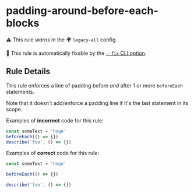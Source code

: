 # padding-around-before-each-blocks

⚠️ This rule _warns_ in the 🌍 `legacy-all` config.

🔧 This rule is automatically fixable by the [`--fix` CLI option](https://eslint.org/docs/latest/user-guide/command-line-interface#--fix).

<!-- end auto-generated rule header -->

## Rule Details

This rule enforces a line of padding before _and_ after 1 or more `beforeEach`
statements.

Note that it doesn't add/enforce a padding line if it's the last statement in
its scope.

Examples of **incorrect** code for this rule:

```js
const someText = 'hoge'
beforeEach(() => {})
describe('foo', () => {})
```

Examples of **correct** code for this rule:

```js
const someText = 'hoge'

beforeEach(() => {})

describe('foo', () => {})
```

